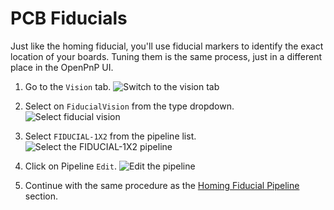 
# PCB Fiducials

Just like the homing fiducial, you'll use fiducial markers to identify the exact location of your boards. Tuning them is the same process, just in a different place in the OpenPnP UI.

1. Go to the `Vision` tab.
  ![Switch to the vision tab](images/vision-tab.png)

2. Select on `FiducialVision` from the type dropdown.
  ![Select fiducial vision](images/fiducial-vision-dropdown.png)

3. Select `FIDUCIAL-1X2` from the pipeline list.
  ![Select the FIDUCIAL-1X2 pipeline](images/select-fiducial-vision-option.png)

4. Click on Pipeline `Edit`.
  ![Edit the pipeline](images/edit-pcb-fiducial-pipeline.png)

5. Continue with the same procedure as the [Homing Fiducial Pipeline](2-homing-fiducial-pipeline.md#check-the-debug-results) section.
